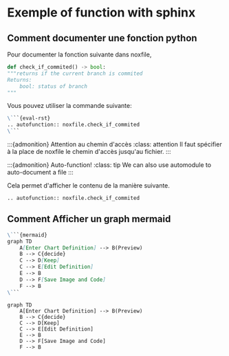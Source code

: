 # Exemple of function with sphinx

## Comment documenter une fonction python

Pour documenter la fonction suivante dans noxfile,

```python
def check_if_commited() -> bool:
"""returns if the current branch is commited
Returns:
    bool: status of branch
"""
```

Vous pouvez utiliser la commande suivante:

```markdown
\```{eval-rst}
.. autofunction:: noxfile.check_if_commited
\```
```

:::{admonition} Attention au chemin d'accès
:class: attention
Il faut spécifier à la place de noxfile le chemin d'accès jusqu'au fichier.
:::

:::{admonition} Auto-function!
:class: tip
We can also use automodule to auto-document a file
:::

Cela permet d'afficher le contenu de la manière suivante.

```{eval-rst}
.. autofunction:: noxfile.check_if_commited
```

## Comment Afficher un graph mermaid

```markdown
\```{mermaid}
graph TD
    A[Enter Chart Definition] --> B(Preview)
    B --> C{decide}
    C --> D[Keep]
    C --> E[Edit Definition]
    E --> B
    D --> F[Save Image and Code]
    F --> B
\```
```

```{mermaid}
graph TD
    A[Enter Chart Definition] --> B(Preview)
    B --> C{decide}
    C --> D[Keep]
    C --> E[Edit Definition]
    E --> B
    D --> F[Save Image and Code]
    F --> B
```
